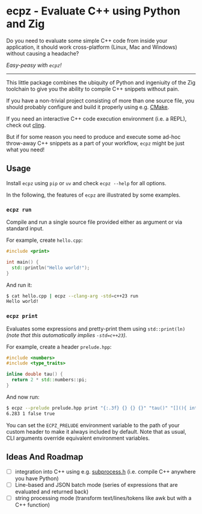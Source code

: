 # ecpz - **E**valuate **C**++ using **P**ython and **Z**ig

Do you need to evaluate some simple C++ code from inside your application,
it should work cross-platform (Linux, Mac and Windows) without causing a headache?

*Easy-peasy with `ecpz`!*

----

This little package combines the ubiquity of Python and ingeniuity of the Zig
toolchain to give you the ability to compile C++ snippets without pain.

If you have a non-trivial project consisting of more than one source file,
you should probably configure and build it properly using e.g. [CMake](https://github.com/Kitware/CMake).

If you need an interactive C++ code execution environment (i.e. a REPL),
check out [cling](https://github.com/root-project/cling).

But if for some reason you need to produce and execute some ad-hoc throw-away
C++ snippets as a part of your workflow, `ecpz` might be just what you need!

## Usage

Install `ecpz` using `pip` or `uv` and check `ecpz --help` for all options.

In the following, the features of `ecpz` are illustrated by some examples.

### `ecpz run`

Compile and run a single source file provided either as argument or via standard input.

For example, create `hello.cpp`:

```cpp
#include <print>

int main() {
  std::println("Hello world!");
}
```

And run it:

```bash
$ cat hello.cpp | ecpz --clang-arg -std=c++23 run
Hello world!
```

### `ecpz print`

Evaluates some expressions and pretty-print them using `std::print(ln)` *(note that this automatically implies `-std=c++23`)*.

For example, create a header `prelude.hpp`:

```cpp
#include <numbers>
#include <type_traits>

inline double tau() {
  return 2 * std::numbers::pi;
}
```

And now run:

```bash
$ ecpz --prelude prelude.hpp print "{:.3f} {} {} {}" "tau()" "[](){ int i=0; ++i; return i; }()" "std::is_same_v<int, double>" "std::is_same_v<int, int32_t>"
6.283 1 false true
```

You can set the `ECPZ_PRELUDE` environment variable to the path of your custom
header to make it always included by default. Note that as usual, CLI arguments
override equivalent environment variables.

## Ideas And Roadmap

- [ ] integration into C++ using e.g. [subprocess.h](https://github.com/sheredom/subprocess.h) (i.e. compile C++ anywhere you have Python)
- [ ] Line-based and JSON batch mode (series of expressions that are evaluated and returned back)
- [ ] string processing mode (transform text/lines/tokens like awk but with a C++ function)
